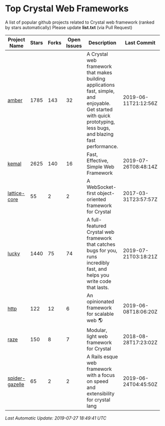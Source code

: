 # Top Crystal Web Frameworks

A list of popular github projects related to Crystal web framework (ranked by stars automatically)
Please update **list.txt** (via Pull Request)

| Project Name | Stars | Forks | Open Issues | Description | Last Commit |
| ------------ | ----- | ----- | ----------- | ----------- | ----------- |
| [amber](https://github.com/amberframework/amber) |1785|143|32|A Crystal web framework that makes building applications fast, simple, and enjoyable. Get started with quick prototyping, less bugs, and blazing fast performance.|2019-06-11T21:12:56Z|
| [kemal](https://github.com/kemalcr/kemal) |2625|140|16|Fast, Effective, Simple Web Framework|2019-07-26T08:48:14Z|
| [lattice-core](https://github.com/jasonl99/lattice-core) |55|2|2|A WebSocket-first object-oriented framework for Crystal|2017-03-31T23:57:57Z|
| [lucky](https://github.com/luckyframework/lucky) |1440|75|74|A full-featured Crystal web framework that catches bugs for you, runs incredibly fast, and helps you write code that lasts.|2019-07-21T03:18:21Z|
| [http](https://github.com/onyxframework/http) |122|12|6|An opinionated framework for scalable web 🌎|2019-06-08T18:06:20Z|
| [raze](https://github.com/samueleaton/raze) |150|8|7|Modular, light web framework for Crystal|2018-08-28T17:23:02Z|
| [spider-gazelle](https://github.com/spider-gazelle/spider-gazelle) |65|2|2|A Rails esque web framework with a focus on speed and extensibility for crystal lang|2019-06-24T04:45:50Z|

*Last Automatic Update: 2019-07-27 18:49:41 UTC*